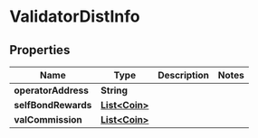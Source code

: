 
# ValidatorDistInfo

## Properties
Name | Type | Description | Notes
------------ | ------------- | ------------- | -------------
**operatorAddress** | **String** |  | 
**selfBondRewards** | [**List&lt;Coin&gt;**](Coin.md) |  | 
**valCommission** | [**List&lt;Coin&gt;**](Coin.md) |  | 



